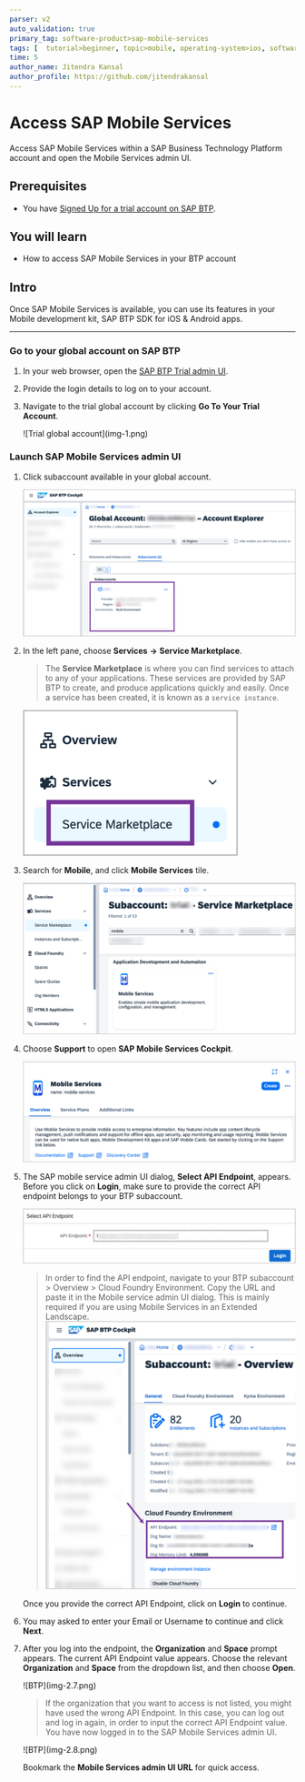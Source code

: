 ```yaml
---
parser: v2
auto_validation: true
primary_tag: software-product>sap-mobile-services
tags: [  tutorial>beginner, topic>mobile, operating-system>ios, software-product>sap-business-technology-platform, software-product>sap-mobile-services, software-product>sap-build-code, software-product>sap-btp-sdk-for-ios, software-product>sap-btp-sdk-for-android, software-product>mobile-development-kit-client]
time: 5
author_name: Jitendra Kansal
author_profile: https://github.com/jitendrakansal
---
```

# Access SAP Mobile Services
<!-- description --> Access SAP Mobile Services within a SAP Business Technology Platform account and open the Mobile Services admin UI.

## Prerequisites  
- You have [Signed Up for a trial account on SAP BTP](https://developers.sap.com/tutorials/hcp-create-trial-account.html).

## You will learn
  - How to access SAP Mobile Services in your BTP account

## Intro
Once SAP Mobile Services is available, you can use its features in your Mobile development kit, SAP BTP SDK for iOS & Android apps.

---

### Go to your global account on SAP BTP

1. In your web browser, open the [SAP BTP Trial admin UI](https://account.hanatrial.ondemand.com).

2. Provide the login details to log on to your account.

3. Navigate to the trial global account by clicking **Go To Your Trial Account**.

    <!-- border -->![Trial global account](img-1.png)

### Launch SAP Mobile Services admin UI

1. Click subaccount available in your global account.

    ![enter subaccount](img-2.1.png)

2. In the left pane, choose **Services** **&rarr;** **Service Marketplace**.

    >The **Service Marketplace** is where you can find services to attach to any of your applications. These services are provided by SAP BTP to create, and produce applications quickly and easily. Once a service has been created, it is known as a `service instance`.

    ![service marketplace](img-2.2.png)

3. Search for **Mobile**, and click **Mobile Services** tile.  

    ![mobile service tile](img-2.3.png)

4. Choose **Support** to open **SAP Mobile Services Cockpit**.

    ![support button click](img-2.4.png)

5. The SAP mobile service admin UI dialog, **Select API Endpoint**, appears. Before you click on **Login**, make sure to provide the correct API endpoint belongs to your BTP subaccount. 

    ![support button click](img-2.5.png)

    >In order to find the API endpoint, navigate to your BTP subaccount > Overview > Cloud Foundry Environment. Copy the URL and paste it in the Mobile service admin UI dialog. This is mainly required if you are using Mobile Services in an Extended Landscape. 
    >![support button click](img-2.6.png)

    Once you provide the correct API Endpoint, click on **Login** to continue.

6. You may asked to enter your Email or Username to continue and click **Next**.

7. After you log into the endpoint, the **Organization** and **Space** prompt appears. The current API Endpoint value appears. Choose the relevant **Organization** and **Space** from the dropdown list, and then choose **Open**.

    <!-- border -->![BTP](img-2.7.png)

    >If the organization that you want to access is not listed, you might have used the wrong API Endpoint. In this case, you can log out and log in again, in order to input the correct API Endpoint value.
    You have now logged in to the SAP Mobile Services admin UI.

    <!-- border -->![BTP](img-2.8.png)

    Bookmark the **Mobile Services admin UI URL** for quick access.


